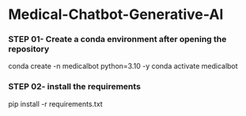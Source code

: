 # Medical-Chatbot-Generative-AI
### STEP 01- Create a conda environment after opening the repository
conda create -n medicalbot python=3.10 -y
conda activate medicalbot

### STEP 02- install the requirements
pip install -r requirements.txt

